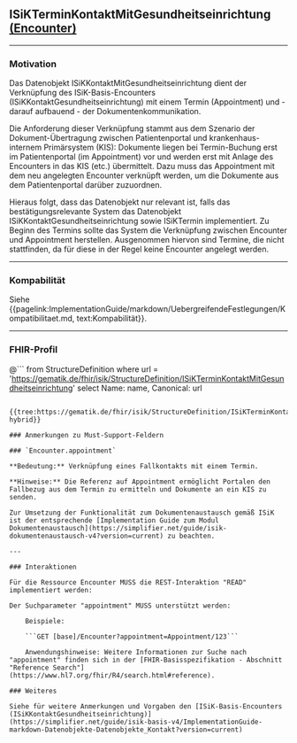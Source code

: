 ## ISiKTerminKontaktMitGesundheitseinrichtung [(Encounter)](https://hl7.org/fhir/R4/encounter.html)

---

### Motivation

Das Datenobjekt ISiKKontaktMitGesundheitseinrichtung dient der Verknüpfung des ISiK-Basis-Encounters (ISiKKontaktGesundheitseinrichtung) mit einem Termin (Appointment) und - darauf aufbauend - der Dokumentenkommunikation.

Die Anforderung dieser Verknüpfung stammt aus dem Szenario der Dokument-Übertragung zwischen Patientenportal und krankenhaus-internem Primärsystem (KIS): Dokumente liegen bei Termin-Buchung erst im Patientenportal (im Appointment) vor und werden erst mit Anlage des Encounters in das KIS (etc.) übermittelt. Dazu muss das Appointment mit dem neu angelegten Encounter verknüpft werden, um die Dokumente aus dem Patientenportal darüber zuzuordnen.

Hieraus folgt, dass das Datenobjekt nur relevant ist, falls das bestätigungsrelevante System das Datenobjekt ISiKKontaktGesundheitseinrichtung sowie ISiKTermin implementiert. Zu Beginn des Termins sollte das System die Verknüpfung zwischen Encounter und Appointment herstellen. Ausgenommen hiervon sind Termine, die nicht stattfinden, da für diese in der Regel keine Encounter angelegt werden.

---

### Kompabilität

Siehe {{pagelink:ImplementationGuide/markdown/UebergreifendeFestlegungen/Kompatibilitaet.md, text:Kompabilität}}.

---

### FHIR-Profil

@```
from StructureDefinition where url = 'https://gematik.de/fhir/isik/StructureDefinition/ISiKTerminKontaktMitGesundheitseinrichtung' select Name: name, Canonical: url
```

{{tree:https://gematik.de/fhir/isik/StructureDefinition/ISiKTerminKontaktMitGesundheitseinrichtung, hybrid}}

### Anmerkungen zu Must-Support-Feldern

### `Encounter.appointment`

**Bedeutung:** Verknüpfung eines Fallkontakts mit einem Termin.

**Hinweise:** Die Referenz auf Appointment ermöglicht Portalen den Fallbezug aus dem Termin zu ermitteln und Dokumente an ein KIS zu senden. 

Zur Umsetzung der Funktionalität zum Dokumentenaustausch gemäß ISiK ist der entsprechende [Implementation Guide zum Modul Dokumentenaustausch](https://simplifier.net/guide/isik-dokumentenaustausch-v4?version=current) zu beachten.

---

### Interaktionen

Für die Ressource Encounter MUSS die REST-Interaktion "READ" implementiert werden:

Der Suchparameter "appointment" MUSS unterstützt werden:

    Beispiele:

    ```GET [base]/Encounter?appointment=Appointment/123```

    Anwendungshinweise: Weitere Informationen zur Suche nach "appointment" finden sich in der [FHIR-Basisspezifikation - Abschnitt "Reference Search"](https://www.hl7.org/fhir/R4/search.html#reference).

### Weiteres

Siehe für weitere Anmerkungen und Vorgaben den [ISiK-Basis-Encounters (ISiKKontaktGesundheitseinrichtung)](https://simplifier.net/guide/isik-basis-v4/ImplementationGuide-markdown-Datenobjekte-Datenobjekte_Kontakt?version=current)
